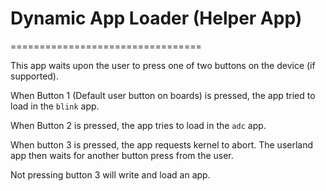 # Dynamic App Loader (Helper App)
=================================

This app waits upon the user to press one of two buttons on the device (if supported).

When Button 1 (Default user button on boards) is pressed, the app tried to load in the 
`blink` app.

When Button 2 is pressed, the app tries to load in the `adc` app.

When button 3 is pressed, the app requests kernel to abort. 
The userland app then waits for another button press from the
user.

Not pressing button 3 will write and load an app.